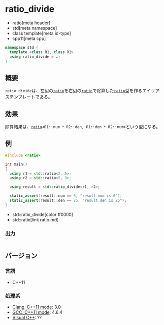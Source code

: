 # ratio_divide
* ratio[meta header]
* std[meta namespace]
* class template[meta id-type]
* cpp11[meta cpp]

```cpp
namespace std {
  template <class R1, class R2>
  using ratio_divide = …;
}
```

## 概要
`ratio_divide`は、左辺の[`ratio`](ratio.md)を右辺の[`ratio`](ratio.md)で除算した[`ratio`](ratio.md)型を作るエイリアステンプレートである。


## 効果
除算結果は、[`ratio`](ratio.md)`<R1::num * R2::den, R1::den * R2::num>`という型になる。


## 例
```cpp example
#include <ratio>

int main()
{
  using r1 = std::ratio<2, 5>;
  using r2 = std::ratio<5, 3>;

  using result = std::ratio_divide<r1, r2>;

  static_assert(result::num == 6, "result num is 6");
  static_assert(result::den == 25, "result den is 25");
}
```
* std::ratio_divide[color ff0000]
* std::ratio[link ratio.md]

### 出力
```
```

## バージョン
### 言語
- C++11

### 処理系
- [Clang, C++11 mode](/implementation.md#clang): 3.0
- [GCC, C++11 mode](/implementation.md#gcc): 4.6.4
- [Visual C++](/implementation.md#visual_cpp): ??


